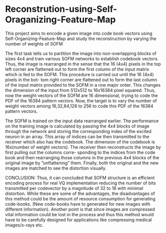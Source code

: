 # Reconstrution-using-Self-Oraganizing-Feature-Map
This project aims to encode a given image into code book vectors using Self-Organizing-Feature-Map and study the reconstruction by varying the number of weights of SOFM

The first task tells us to partition the image into non-overlapping blocks of sizes
4x4 and train various SOFM networks to establish codebook vectors. Thus, the
image is rearranged in the sense that the 16 (4x4) pixels in the top left corner
are flattened out to form the first column of the input matrix which is fed to
the SOFM. This procedure is carried out until the 16 (4x4) pixels in the bot-
tom right corner are flattened out to form the last column of the input matrix
provided to the SOFM in a row major order.
This changes the dimension of the input from 512x512 to 16x16384 pixel squared.
Thus, now the weight vectors of the SOFM are 16 dimensional, trying to code
the PDF of the 16384 pattern vectors. Now, the target is to vary the number of
weight vectors among 16,32,64,128 to 256 to code this PDF of the 16384 pattern
vectors.

The SOFM is trained on the input data rearranged earlier. The performance on
the training image is calculated by passing the 4x4 blocks of image through the
network and storing the corresponding index of the excited neuron in an array.
This array of indices can be then transmitted to the receiver which also has the
codebook. The dimension of the codebook is 16x(number of weight vectors).
The receiver then reconstructs the image by first pulling out the columns corre-
sponding to the indices from the code book and then rearranging those columns
in the previous 4x4 blocks of the original image by ”unflattening” them. Finally,
both the original and the new images are matched to see the distortion visually.

CONCLUSION:
Thus, it can concluded that SOFM structure is an efficient encoding process for
real VQ implementation reducing the number of bits transmitted per codevector
by a magnitude of 32 to 16 with minimal distortion. While these are some of the
advantages, the disadvantages of this method could be the amount of resource
consumption for generating code-books. (New code-books have to generated for
new images with different information). Another point is that since images are
compressed vital information could be lost in the process and thus this method
would have to be carefully designed for applications like compressing medical
images/x-rays etc.

